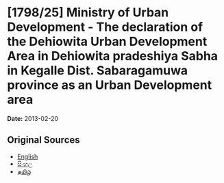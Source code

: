 # [1798/25] Ministry of Urban Development - The declaration of the Dehiowita Urban Development Area in Dehiowita pradeshiya Sabha in Kegalle Dist. Sabaragamuwa province as an Urban Development area

**Date:** 2013-02-20

## Original Sources

- [English](https://documents.gov.lk/view/extra-gazettes/2013/2/1798-25_E.pdf)
- [සිංහල](https://documents.gov.lk/view/extra-gazettes/2013/2/1798-25_S.pdf)
- [தமிழ்](https://documents.gov.lk/view/extra-gazettes/2013/2/1798-25_T.pdf)
